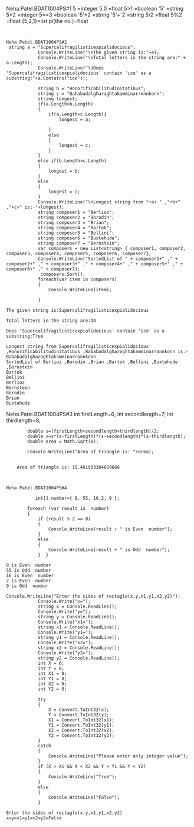 Neha.Patel.BDAT1004PS#1
5      =integer
5.0    =float
5>1    =boolean
'5'    =string
5*2    =integer
5==3   =boolean
'5'*2  =string
'5'+'2'=string
5/2    =float
5%2    =float
{5,2,1}=list
pi(the no.)=float
```


Neha.Patel.BDAT1004PS#2
 string a = "Supercalifragilisticexpialidocious";
            Console.WriteLine("\nThe given string is:"+a);
            Console.WriteLine("\nTotal letters in the string are:" + a.Length);
            Console.WriteLine("\nDoes 'Supercalifragilisticexpialidocious' contain 'ice' as a substring:"+a.Contains("ice"));

            string b = "Honorificabilitudinitatibus";
            string c = "Bababadalgharaghtakamminarronnkonn";
            string longest; 
            if(a.Length>b.Length)
            {
                if(a.Length>c.Length){
                    longest = a;

                }
                else
                {
                    longest = c;
                }
            }
            else if(b.Length>c.Length)
            {
                longest = b;
            }
            else
            {
                longest = c;
            }
            Console.WriteLine("\nLongest string from "+a+ " ,"+b+" ,"+c+" is:-"+longest);
            string composer1 = "Berlioz";
            string composer2 = "Borodin";
            string composer3 = "Brian";
            string composer4 = "Bartok";
            string composer5 = "Bellini";
            string composer6 = "Buxtehude";
            string composer7 = "Bernstein";
            var composers = new List<string> { composer1, composer2, composer3, composer4, composer5, composer6, composer7};
            Console.WriteLine("SortedList of " + composer1+" ," + composer2+" ," + composer3+" ," + composer4+" ," + composer5+" ," + composer6+" ," + composer7);
             composers.Sort();
            foreach(var item in composers)
            {
                Console.WriteLine(item);

            }
```

    
    The given string is:Supercalifragilisticexpialidocious
    
    Total letters in the string are:34
    
    Does 'Supercalifragilisticexpialidocious' contain 'ice' as a substring:True
    
    Longest string from Supercalifragilisticexpialidocious ,Honorificabilitudinitatibus ,Bababadalgharaghtakamminarronnkonn is:-Bababadalgharaghtakamminarronnkonn
    SortedList of Berlioz ,Borodin ,Brian ,Bartok ,Bellini ,Buxtehude ,Bernstein
    Bartok
    Bellini
    Berlioz
    Bernstein
    Borodin
    Brian
    Buxtehude
    

Neha.Patel.BDAT1004PS#3
            int firstLength=6;
            int secondlength=7;
            int thirdlength=8;
            
            double s=(firstLength+secondlength+thirdlength)/2;
            double x=s*(s-firstLength)*(s-secondlength)*(s-thirdlength);
            double area = Math.Sqrt(x);
            
            Console.WriteLine("Area of triangle is: "+area);
         
           
```

    Area of triangle is: 15.491933384829668



Neha.Patel.BDAT1004PS#4
             
           int[] number={ 8, 55, 16,2, 9 };  
          
        foreach (var result in  number)  
        {  
            if (result % 2 == 0)  
            {  
                Console.WriteLine(result + " is Even  number");  
            }  
            else  
            {  
                Console.WriteLine(result + " is Odd  number");  
            }  }
```

    8 is Even  number
    55 is Odd  number
    16 is Even  number
    2 is Even  number
    9 is Odd  number
    


```Neha.Patel.BDAT1004PS#5
Console.WriteLine("Enter the sides of rectagle(x,y,x1,y1,x2,y2)");
            Console.Write("x=");
            string x = Console.ReadLine();
            Console.Write("y=");
            string y = Console.ReadLine();
            Console.Write("x1=");
            string x1 = Console.ReadLine();
            Console.Write("y1=");
            string y1 = Console.ReadLine();
            Console.Write("x2=");
            string x2 = Console.ReadLine();
            Console.Write("y2=");
            string y2 = Console.ReadLine();
            int X = 0;
            int Y = 0;
            int X1 = 0;
            int Y1 = 0;
            int X2 = 0;
            int Y2 = 0;

            try
            {
                X = Convert.ToInt32(x);
                Y = Convert.ToInt32(y);
                X1 = Convert.ToInt32(x1);
                Y1 = Convert.ToInt32(y1);
                X2 = Convert.ToInt32(x2);
                Y2 = Convert.ToInt32(y2);
            }
            catch
            {
                Console.WriteLine("Please enter only integer value");
            }
            if (X > X1 && X < X2 && Y > Y1 && Y < Y2)
            {
                Console.WriteLine("True");
            }
            else
            {
                Console.WriteLine("False");
            }
```

    Enter the sides of rectagle(x,y,x1,y1,x2,y2)
    x=y=x1=y1=x2=y2=False
    

